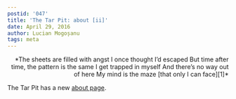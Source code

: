 ```yaml
---
postid: '047'
title: 'The Tar Pit: about [ii]'
date: April 29, 2016
author: Lucian Mogoșanu
tags: meta
---
```


<p style="text-align: right">
*The sheets are filled with angst  
I once thought I’d escaped  
But time after time, the pattern is the same  
I get trapped in myself  
And there’s no way out of here  
My mind is the maze [that only I can face][1]*</p>

The Tar Pit has a new [about page][2].

[1]: https://www.youtube.com/watch?v=nn0WkFjwHRk
[2]: /about-2.html
